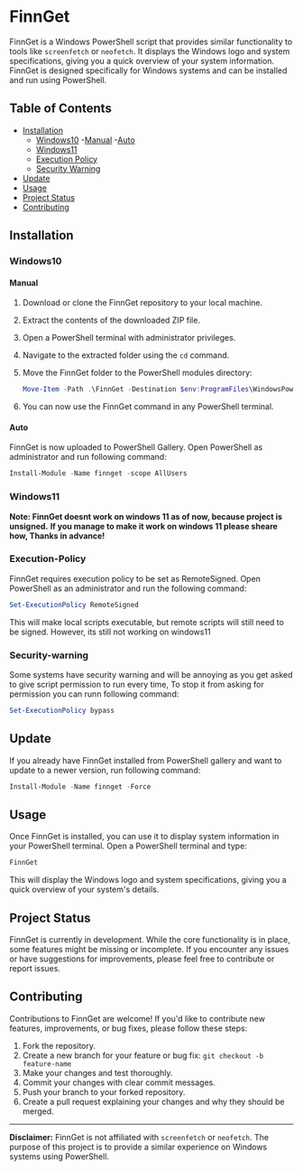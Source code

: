 # FinnGet

   FinnGet is a Windows PowerShell script that provides similar functionality to tools like `screenfetch` or `neofetch`.
   It displays the Windows logo and system specifications, giving you a quick overview of your system information.
   FinnGet is designed specifically for Windows systems and can be installed and run using PowerShell.

## Table of Contents

   - [Installation](#installation)
      - [Windows10](#windows10)
         -[Manual](#manual)
         -[Auto](#auto)
      - [Windows11](#windows11)
      - [Execution Policy](#execution-policy)
      - [Security Warning](#security-warning)
   - [Update](#update)
   - [Usage](#usage)
   - [Project Status](#project-status)
   - [Contributing](#contributing)

## Installation

   ### Windows10

   #### Manual

   1. Download or clone the FinnGet repository to your local machine.
   2. Extract the contents of the downloaded ZIP file.
   3. Open a PowerShell terminal with administrator privileges.
   4. Navigate to the extracted folder using the `cd` command.
   5. Move the FinnGet folder to the PowerShell modules directory:

      ```powershell
      Move-Item -Path .\FinnGet -Destination $env:ProgramFiles\WindowsPowerShell\Modules
      ```
   6. You can now use the FinnGet command in any PowerShell terminal.
   
   #### Auto

   FinnGet is now uploaded to PowerShell Gallery. Open PowerShell as administrator and run following command:

   ```powershell
   Install-Module -Name finnget -scope AllUsers
   ```
   
   ### Windows11

   **Note: FinnGet doesnt work on windows 11 as of now, because project is unsigned.**
   **If you manage to make it work on windows 11 please sheare how, Thanks in advance!**

   
   ### Execution-Policy

   FinnGet requires execution policy to be set as RemoteSigned. Open PowerShell as an administrator and run the following command:
   
   ```powershell
   Set-ExecutionPolicy RemoteSigned
   ```
   This will make local scripts executable, but remote scripts will still need to be signed.
   However, its still not working on windows11

   ### Security-warning
   
   Some systems have security warning and will be annoying as you get asked to give script permission to run every time, To stop it from asking for permission you can runn following command:

   ```powershell
   Set-ExecutionPolicy bypass
   ```

## Update

   If you already have FinnGet installed from PowerShell gallery and want to update to a newer version, run following command:

   ```powershell
   Install-Module -Name finnget -Force
   ```

## Usage

   Once FinnGet is installed, you can use it to display system information in your PowerShell terminal. Open a PowerShell terminal and type:

   ```powershell
   FinnGet
   ```

   This will display the Windows logo and system specifications, giving you a quick overview of your system's details.

## Project Status

   FinnGet is currently in development. While the core functionality is in place, some features might be missing or incomplete. If you encounter any issues or have suggestions for improvements, please feel free to contribute or report issues.

## Contributing

   Contributions to FinnGet are welcome! If you'd like to contribute new features, improvements, or bug fixes, please follow these steps:

   1. Fork the repository.
   2. Create a new branch for your feature or bug fix: `git checkout -b feature-name`
   3. Make your changes and test thoroughly.
   4. Commit your changes with clear commit messages.
   5. Push your branch to your forked repository.
   6. Create a pull request explaining your changes and why they should be merged.

---

**Disclaimer:** FinnGet is not affiliated with `screenfetch` or `neofetch`. The purpose of this project is to provide a similar experience on Windows systems using PowerShell.